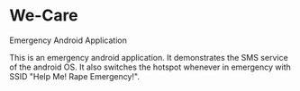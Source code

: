 # We-Care
Emergency Android Application

This is an emergency android application. It demonstrates the SMS service of the android OS. It also switches the hotspot whenever in emergency with SSID "Help Me! Rape Emergency!".

